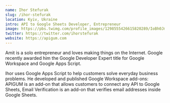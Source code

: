 ```yaml
---
name: Ihor Stefurak
slug: /ihor-stefurak
location: Kyiv, Ukraine
intro: API to Google Sheets Developer, Entrepreneur
image: https://pbs.twimg.com/profile_images/1298555426615820289/IoBh0Jmc_400x400.jpg
twitter: https://twitter.com/ihorstefurak
website: https://apigum.com
---
```


Amit is a solo entrepreneur and loves making things on the Internet. Google recently awarded him the Google Developer Expert title for Google Workspace and Google Apps Script.

Ihor uses Google Apps Script to help customers solve everyday business problems. He developed and published Google Workspace add-ons: APIGUM is an add-on that allows customers to connect any API to Google Sheets, Email Verification is an add-on that verifies email addresses inside Google Sheets.

